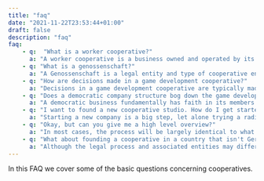 ```yaml
---
title: "faq"
date: "2021-11-22T23:53:44+01:00"
draft: false
description: "faq"
faq: 
    - q:  "What is a worker cooperative?"
      a: "A worker cooperative is a business owned and operated by its employees. In this model, each worker has an equal stake in the company and an equal say in how it's run. Decisions are made collectively, often through a democratic process, and profits are shared among members."
    - q: "What is a genossenschaft?"
      a: "A Genossenschaft is a legal entity and type of cooperative enterprise common in Germany and German-speaking countries. It's owned and controlled democratically by its members, who each have an equal vote in decision-making."
    - q: "How are decisions made in a game development cooperative?"
      a: "Decisions in a game development cooperative are typically made through a democratic process. Members may vote on important matters such as project direction, hiring decisions, budget allocation, and profit distribution. This democratic structure ensures that interests and perspectives of all workers are heard and considered, leading to more inclusive and collaborative decision-making."
    - q: "Does a democratic company structure bog down the game development process?"
      a: "A democratic business fundamentally has faith in its members. In practice, an environment where people feel empowered, involved, and also directly see the value of their work returned to them also means trusting each other to do what you are great at. A cooperative is not creation by tedious committee, but rather the democratic aspect of a cooperative means that production structures that work well in normal companies can be applied, but with the added benefit of there being a democratic means to resolve issues or change company structure if it is necessary."
    - q: "I want to found a new cooperative studio. How do I get started?"
      a: "Starting a new company is a big step, let alone trying a radically different structure from the norm. Thankfully, you aren't alone. If you want to learn more about the steps required to start a coop, join the [community](https://discord.gg/4XYxuJzSXn) where people who have gone through the process will be able to answer most questions and point you in the right direction. We can also provide support and advice for the practical and procedural questions that come up during the process."
    - q: "Okay, but can you give me a high level overview?"
      a: "In most cases, the process will be largely identical to what is required for a regular business - there will be a business plan, you will need a registration, tax ID, etc. In addition to those things, you will write a document defining the company's laws - the 'bylaws'. This document defines elements like company shares, equity, sick days, meeting procedure, conflict resolution, hiring practises, etc. Before the cooperative can operate, all members will need to validate this document democratically. The bylaws are a living document - it can be amended over time or expanded as the company grows and changes."
    - q: "What about founding a cooperative in a country that isn't Germany?"
      a: "Although the legal process and associated entities may differ, we are all united in our values. All cooperatives face similar questions during their founding that will need to be put on paper and validated by the members - we can provide a pool of experience and feedback for those questions, and some emotional support from folks who care can keep the wind in your sails."
---
```


In this FAQ we cover some of the basic questions concerning cooperatives.